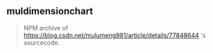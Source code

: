 ## muldimensionchart
> NPM archive of https://blog.csdn.net/mulumeng981/article/details/77848644 's sourcecode.
